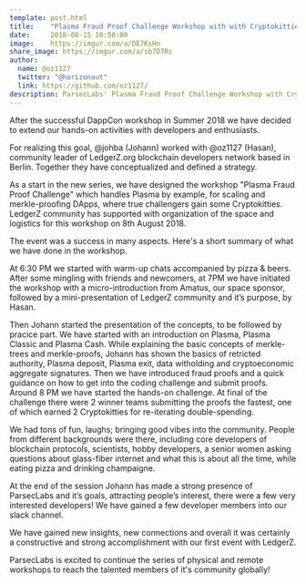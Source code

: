 ```yaml
---
template: post.html
title:    "Plasma Fraud Proof Challenge Workshop with with Cryptokitties rewards"
date:     2018-08-15 10:50:00
image:    https://imgur.com/a/DE7KsHn
share_image: https://imgur.com/a/sb7D7Rc
author:
  name: @oz1127
  twitter: "@horizonaut"
  link: https://github.com/oz1127/
description: ParsecLabs' Plasma Fraud Proof Challenge Workshop with Cryptokitties rewards
---
```


After the successful DappCon workshop in Summer 2018 we have decided to extend our hands-on activities with developers and enthusiasts. 

For realizing this goal, @johba (Johann) worked with @oz1127 (Hasan), community leader of LedgerZ.org blockchain developers network based in Berlin. Together they have conceptualized and defined a strategy. 

As a start in the new series, we have designed the workshop "Plasma Fraud Proof Challenge" which handles Plasma by example, for scaling and merkle-proofing DApps, where true challengers gain some Cryptokitties. LedgerZ community has supported with organization of the space and logistics for this workshop on 8th August 2018. 

The event was a success in many aspects. Here's a short summary of what we have done in the workshop. 

At 6:30 PM we started with warm-up chats accompanied by pizza & beers. After some mingling with friends and newcomers, at 7PM we have initiated the workshop with a micro-introduction from Amatus, our space sponsor, followed 
by a mini-presentation of LedgerZ community and it’s purpose, by Hasan.

Then Johann started the presentation of the concepts, to be followed by pracice part. We have started with an introduction on Plasma, Plasma Classic and Plasma Cash. While explaining the basic concepts of merkle-trees and merkle-proofs, Johann has shown the basics of retricted authority, Plasma deposit, Plasma exit, data witholding and cryptoeconomic aggregate signatures. Then we have introduced fraud proofs and a quick guidance on how to get into the coding challenge and submit proofs. Around 8 PM we have started the hands-on challenge. At final of the challenge there were 2 winner teams submitting the proofs the fastest, one of which earned 2 Cryptokitties for re-iterating double-spending.

We had tons of fun, laughs; bringing good vibes into the community. People from different backgrounds were there, including core developers of blockchain protocols, scientists, hobby developers, a senior women asking questions about glass-fiber internet and what this is about all the time, while eating pizza and drinking champaigne.

At the end of the session Johann has made a strong presence of ParsecLabs and it’s goals, attracting people’s interest, there were a few very interested developers! We have gained a few developer members into our slack channel.

We have gained new insights, new connections and overall it was certainly a constructive and strong accomplishment with our first event with LedgerZ.

ParsecLabs is excited to continue the series of physical and remote workshops to reach the talented members of it's community globally!
